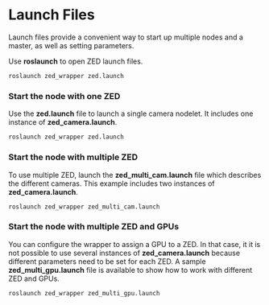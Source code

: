 # Launch Files

Launch files provide a convenient way to start up multiple nodes and a master, as well as setting parameters.

Use **roslaunch** to open ZED launch files.
```
roslaunch zed_wrapper zed.launch
```

### Start the node with one ZED
Use the **zed.launch** file to launch a single camera nodelet. It includes one instance of **zed\_camera.launch**.
```
roslaunch zed_wrapper zed.launch
```

### Start the node with multiple ZED
To use multiple ZED, launch the **zed\_multi\_cam.launch** file which describes the different cameras. This example includes two instances of **zed\_camera.launch**.
```
roslaunch zed_wrapper zed_multi_cam.launch
```

### Start the node with multiple ZED and GPUs
You can configure the wrapper to assign a GPU to a ZED. In that case, it it is not possible to use several instances of **zed\_camera.launch** because different parameters need to be set for each ZED.
A sample **zed\_multi\_gpu.launch** file is available to show how to work with different ZED and GPUs.
```
roslaunch zed_wrapper zed_multi_gpu.launch
```
